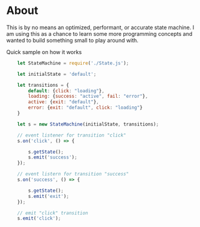 # About
This is by no means an optimized, performant, or accurate state machine. I am using this as a chance to learn some more programming concepts and wanted to build something small to play around with. 

Quick sample on how it works

```js
    let StateMachine = require('./State.js');

    let initialState = 'default';

    let transitions = {
        default: {click: "loading"},
        loading: {success: "active", fail: "error"},
        active: {exit: "default"},
        error: {exit: "default", click: "loading"}
    }

    let s = new StateMachine(initialState, transitions);

    // event listener for transition "click"
    s.on('click', () => {

        s.getState();
        s.emit('success');
    });

    // event listern for transition "success"
    s.on('success', () => {

        s.getState();
        s.emit('exit');
    });

    // emit "click" transition
    s.emit('click');
```